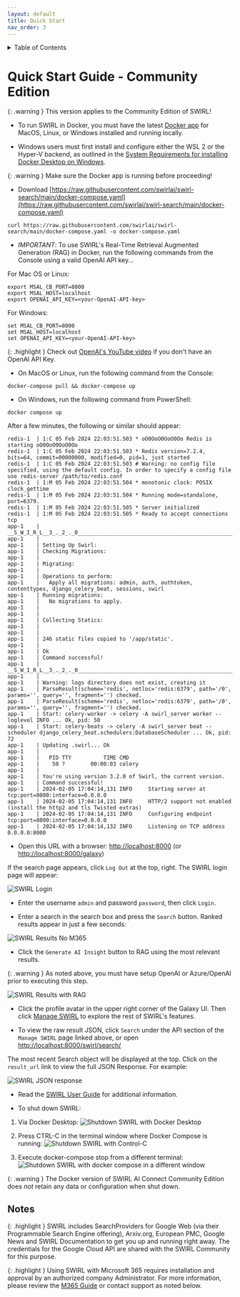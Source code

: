 ```yaml
---
layout: default
title: Quick Start
nav_order: 3
---
```

<details markdown="block">
  <summary>
    Table of Contents
  </summary>
  {: .text-delta }
- TOC
{:toc}
</details>

# Quick Start Guide - Community Edition

{: .warning }
This version applies to the Community Edition of SWIRL!

* To run SWIRL in Docker, you must have the latest [Docker app](https://docs.docker.com/get-docker/) for MacOS, Linux, or Windows installed and running locally.

* Windows users must first install and configure either the WSL 2 or the Hyper-V backend, as outlined in the  [System Requirements for installing Docker Desktop on Windows](https://docs.docker.com/desktop/install/windows-install/#system-requirements).

{: .warning }
Make sure the Docker app is running before proceeding!

* Download [https://raw.githubusercontent.com/swirlai/swirl-search/main/docker-compose.yaml](https://raw.githubusercontent.com/swirlai/swirl-search/main/docker-compose.yaml)

``` shell
curl https://raw.githubusercontent.com/swirlai/swirl-search/main/docker-compose.yaml -o docker-compose.yaml
```

* *IMPORTANT*: To use SWIRL's Real-Time Retrieval Augmented Generation (RAG) in Docker, run the following commands from the Console using a valid OpenAI API key...

For Mac OS or Linux:
``` shell
export MSAL_CB_PORT=8000
export MSAL_HOST=localhost
export OPENAI_API_KEY=<your-OpenAI-API-key>
```

For Windows:
``` shell
set MSAL_CB_PORT=8000
set MSAL_HOST=localhost
set OPENAI_API_KEY=<your-OpenAI-API-key>
```

{: .highlight }
Check out [OpenAI's YouTube video](https://youtu.be/nafDyRsVnXU?si=YpvyaRvhX65vtBrb) if you don't have an OpenAI API Key.

* On MacOS or Linux, run the following command from the Console:

``` shell
docker-compose pull && docker-compose up
```

* On Windows, run the following command from PowerShell:

``` shell
docker compose up
```

After a few minutes, the following or similar should appear:

``` shell
redis-1  | 1:C 05 Feb 2024 22:03:51.503 * oO0OoO0OoO0Oo Redis is starting oO0OoO0OoO0Oo
redis-1  | 1:C 05 Feb 2024 22:03:51.503 * Redis version=7.2.4, bits=64, commit=00000000, modified=0, pid=1, just started
redis-1  | 1:C 05 Feb 2024 22:03:51.503 # Warning: no config file specified, using the default config. In order to specify a config file use redis-server /path/to/redis.conf
redis-1  | 1:M 05 Feb 2024 22:03:51.504 * monotonic clock: POSIX clock_gettime
redis-1  | 1:M 05 Feb 2024 22:03:51.504 * Running mode=standalone, port=6379.
redis-1  | 1:M 05 Feb 2024 22:03:51.505 * Server initialized
redis-1  | 1:M 05 Feb 2024 22:03:51.505 * Ready to accept connections tcp
app-1    | __S_W_I_R_L__3_._2_._0__________________________________________________________
app-1    | 
app-1    | Setting Up Swirl:
app-1    | Checking Migrations:
app-1    | 
app-1    | Migrating:
app-1    | 
app-1    | Operations to perform:
app-1    |   Apply all migrations: admin, auth, authtoken, contenttypes, django_celery_beat, sessions, swirl
app-1    | Running migrations:
app-1    |   No migrations to apply.
app-1    | 
app-1    | 
app-1    | Collecting Statics:
app-1    | 
app-1    | 
app-1    | 246 static files copied to '/app/static'.
app-1    | 
app-1    | Ok
app-1    | Command successful!
app-1    | __S_W_I_R_L__3_._2_._0__________________________________________________________
app-1    | 
app-1    | Warning: logs directory does not exist, creating it
app-1    | ParseResult(scheme='redis', netloc='redis:6379', path='/0', params='', query='', fragment='') checked.
app-1    | ParseResult(scheme='redis', netloc='redis:6379', path='/0', params='', query='', fragment='') checked.
app-1    | Start: celery-worker -> celery -A swirl_server worker --loglevel INFO ... Ok, pid: 50
app-1    | Start: celery-beats -> celery -A swirl_server beat --scheduler django_celery_beat.schedulers:DatabaseScheduler ... Ok, pid: 72
app-1    | Updating .swirl... Ok
app-1    | 
app-1    |   PID TTY          TIME CMD
app-1    |    50 ?        00:00:03 celery
app-1    | 
app-1    | You're using version 3.2.0 of Swirl, the current version.
app-1    | Command successful!
app-1    | 2024-02-05 17:04:14,131 INFO     Starting server at tcp:port=8000:interface=0.0.0.0
app-1    | 2024-02-05 17:04:14,131 INFO     HTTP/2 support not enabled (install the http2 and tls Twisted extras)
app-1    | 2024-02-05 17:04:14,131 INFO     Configuring endpoint tcp:port=8000:interface=0.0.0.0
app-1    | 2024-02-05 17:04:14,132 INFO     Listening on TCP address 0.0.0.0:8000
```

* Open this URL with a browser: <http://localhost:8000> (or <http://localhost:8000/galaxy>)

If the search page appears, click `Log Out` at the top, right. The SWIRL login page will appear:

![SWIRL Login](images/swirl_login-galaxy_dark.png)

* Enter the username `admin` and password `password`, then click `Login`.

* Enter a search in the search box and press the `Search` button. Ranked results appear in just a few seconds:

![SWIRL Results No M365](images/swirl_results_no_m365-galaxy_dark.png)

* Click the `Generate AI Insight` button to RAG using the most relevant results. 

{: .warning }
As noted above, you must have setup OpenAI or Azure/OpenAI prior to executing this step.

![SWIRL Results with RAG](images/swirl_rag_pulmonary_1.png)

* Click the profile avatar in the upper right corner of the Galaxy UI. Then click [Manage SWIRL](http://localhost:8000/swirl/) to explore the rest of SWIRL's features.

* To view the raw result JSON, click `Search` under the API section of the `Manage SWIRL` page linked above, or open <http://localhost:8000/swirl/search/>

The most recent Search object will be displayed at the top. Click on the `result_url` link to view the full JSON Response. For example:

![SWIRL JSON response](images/swirl_results_mixed_1.png)

* Read the [SWIRL User Guide](./User-Guide.html) for additional information.

* To shut down SWIRL:

1.	Via Docker Desktop: 
![Shutdown SWIRL with Docker Desktop](images/shutdown_docker.png)

2.	Press CTRL-C in the terminal window where Docker Compose is running:
![Shutdown SWIRL with Control-C](images/shutdown_ctl_c.png)

3. Execute docker-compose stop from a different terminal:
![Shutdown SWIRL with docker compose in a different window](images/shutdown_compose.png)

{: .warning }
The Docker version of SWIRL AI Connect Community Edition does *not* retain any data or configuration when shut down. 

## Notes

{: .highlight }
SWIRL includes SearchProviders for Google Web (via their Programmable Search Engine offering), Arxiv.org, European PMC, Google News and SWIRL Documentation to get you up and running right away. The credentials for the Google Cloud API are shared with the SWIRL Community for this purpose.

{: .highlight }
Using SWIRL with Microsoft 365 requires installation and approval by an authorized company Administrator. For more information, please review the [M365 Guide](M365-Guide.html) or contact support as noted below. 